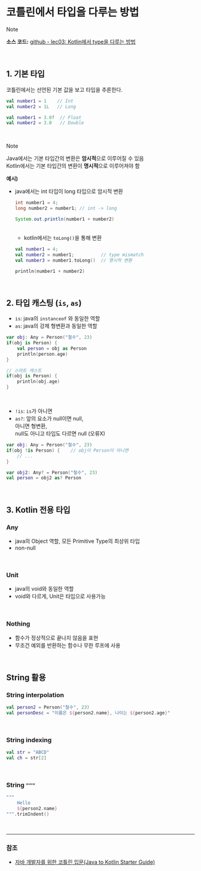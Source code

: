 # 코틀린에서 타입을 다루는 방법

> [!NOTE]
> **소스 코드:** 
> [github - lec03: Kotlin에서 type을 다루는 방법](https://github.com/cos850/java-to-kotlin-starter-guide/tree/master/src/main/kotlin/com/lannstark/lec03)

<br />

## 1. 기본 타입
코틀린에서는 선언된 기본 값을 보고 타입을 추론한다.
 
```kotlin
val number1 = 1    // Int
val number2 = 1L   // Long
```

```kotlin
val number1 = 3.0f  // Float
val number2 = 3.0   // Double
```

<br />

> [!NOTE]
> Java에서는 기본 타입간의 변환은 **암시적**으로 이루어질 수 있음 \
> Kotlin에서는 기본 타입간의 변환이 **명시적**으로 이루어져야 함

**예시)**
- java에서는 int 타입이 long 타입으로 암시적 변환

    ```java
    int number1 = 4;
    long number2 = number1; // int -> long

    System.out.println(number1 + number2)
    ```
    <br />

    - kotlin에서는 `toLong()`을 통해 변환
    ```kotlin
    val number1 = 4;
    val number2 = number1;          // type mismatch
    val number3 = number1.toLong()  // 명시적 변환

    println(number1 + number2)
    ```

<br />

## 2. 타입 캐스팅 (`is`, `as`)

- `is`: java의 `instanceof` 와 동일한 역할
- `as`: java의 강제 형변환과 동일한 역할

```kotlin
var obj: Any = Person("철수", 23)
if(obj is Person) {
    val person = obj as Person
    println(person.age)
}

// 스마트 캐스트
if(obj is Person) {
    println(obj.age)
}
```

<br />

- `!is`: `is`가 아니면
- `as?`: 앞의 요소가 null이면 null, \
    아니면 형변환, \
    null도 아니고 타입도 다르면 null (오류X)

```kotlin
var obj: Any = Person("철수", 23)
if(obj !is Person) {    // obj이 Person이 아니면
    // ...
}

var obj2: Any? = Person("철수", 23)
val person = obj2 as? Person
```


<br />

## 3. Kotlin 전용 타입

### Any
- java의 Object 역할, 모든 Primitive Type의 최상위 타입
- non-null
<br />

### Unit
- java의 void와 동일한 역할
- void와 다르게, Unit은 타입으로 사용가능
<br />

### Nothing
- 함수가 정상적으로 끝나지 않음을 표현
- 무조건 예외를 반환하는 함수나 무한 루프에 사용

<br />

## String 활용

### String interpolation

```kotlin
val person2 = Person("철수", 23)
val personDesc = "이름은 ${person2.name}, 나이는 ${person2.age}"
```
<br />

### String indexing
```kotlin
val str = "ABCD"
val ch = str[2]
```

<br />

### String `"""`
```kotlin
"""
    Hello
    ${person2.name}
""".trimIndent()
```

<br />

------
### 참조
- [자바 개발자를 위한 코틀린 입문(Java to Kotlin Starter Guide)](https://www.inflearn.com/course/java-to-kotlin/dashboard)
